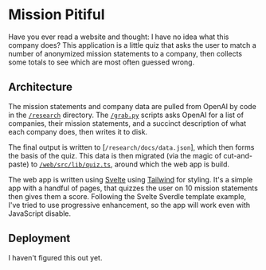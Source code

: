 # Mission Pitiful

Have you ever read a website and thought: I have no idea what this company 
does? This application is a little quiz that asks the user to match a number of 
anonymized mission statements to a company, then collects some totals to see 
which are most often guessed wrong.

## Architecture

The mission statements and company data are pulled from OpenAI by code in the
[`/research`](/research) directory. The [`/grab.py`](/research/grab.py) 
scripts asks OpenAI for a list of companies, their mission statements, and a 
succinct description of what each company does, then writes it to disk.

The final output is written to [`/research/docs/data.json`], which then forms
the basis of the quiz. This data is then migrated (via the magic of 
cut-and-paste) to [`/web/src/lib/quiz.ts`](/web/src/lib/quiz.ts), around which
the web app is build.

The web app is written using [Svelte](https://svelte.dev/docs/introduction) 
using [Tailwind](https://tailwindcss.com/docs) for styling. It's a simple 
app with a handful of pages, that quizzes the user on 10 mission statements 
then gives them a score. Following the Svelte Sverdle template example, I've 
tried to use progressive enhancement, so the app will work even with 
JavaScript disable.

## Deployment

I haven't figured this out yet.
